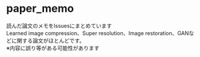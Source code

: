 # paper_memo
読んだ論文のメモをIssuesにまとめています   
Learned image compression、Super resolution、Image restoration、GANなどに関する論文がほとんどです。  
※内容に誤り等がある可能性があります
